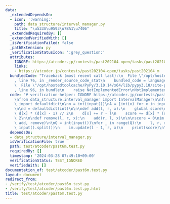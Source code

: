 ```yaml
---
data:
  _extendedDependsOn:
  - icon: ':warning:'
    path: data_structure/interval_manager.py
    title: "\u533A\u9593\u7BA1\u7406"
  _extendedRequiredBy: []
  _extendedVerifiedWith: []
  _isVerificationFailed: false
  _pathExtension: py
  _verificationStatusIcon: ':grey_question:'
  attributes:
    IGNORE: https://atcoder.jp/contests/past202104-open/tasks/past202104_m
    links:
    - https://atcoder.jp/contests/past202104-open/tasks/past202104_m
  bundledCode: "Traceback (most recent call last):\n  File \"/opt/hostedtoolcache/PyPy/3.10.14/x64/lib/pypy3.10/site-packages/onlinejudge_verify/documentation/build.py\"\
    , line 76, in _render_source_code_stat\n    bundled_code = language.bundle(\n\
    \  File \"/opt/hostedtoolcache/PyPy/3.10.14/x64/lib/pypy3.10/site-packages/onlinejudge_verify/languages/python.py\"\
    , line 96, in bundle\n    raise NotImplementedError\nNotImplementedError\n"
  code: "# verification-helper: IGNORE https://atcoder.jp/contests/past202104-open/tasks/past202104_m\n\
    \nfrom data_structure.interval_manager import IntervalManager\n\nfrom collections\
    \ import defaultdict\n\nn = int(input())\nA = [int(x) for x in input().split()]\n\
    \n\nd = defaultdict(int)\n\n\ndef add(l, r, x):\n    global score\n    score -=\
    \ d[x] * (d[x] - 1) // 2\n    d[x] += r - l\n    score += d[x] * (d[x] - 1) //\
    \ 2\n\n\ndef remove(l, r, x):\n    add(r, l, x)\n\n\nscore = 0\nim = IntervalManager(A,\
    \ add, remove)\n\nQ = int(input())\nfor _ in range(Q):\n    l, r, x = map(int,\
    \ input().split())\n    im.update(l - 1, r, x)\n    print(score)\n"
  dependsOn:
  - data_structure/interval_manager.py
  isVerificationFile: true
  path: test/atcoder/past6m.test.py
  requiredBy: []
  timestamp: '2024-03-28 07:49:10+09:00'
  verificationStatus: TEST_IGNORED
  verifiedWith: []
documentation_of: test/atcoder/past6m.test.py
layout: document
redirect_from:
- /verify/test/atcoder/past6m.test.py
- /verify/test/atcoder/past6m.test.py.html
title: test/atcoder/past6m.test.py
---
```

